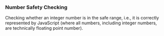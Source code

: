 ### Number Safety Checking

Checking whether an integer number is in the safe range, i.e., it is correctly represented by JavaScript (where all numbers, including integer numbers, are technically floating point number).
